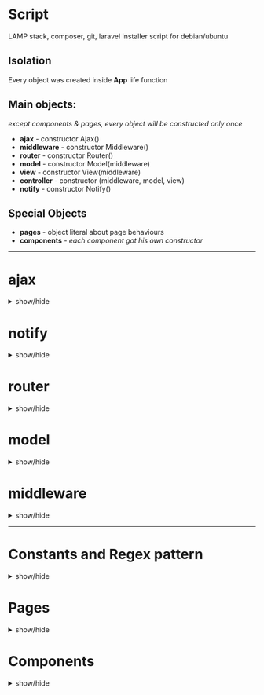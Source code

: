 # Script
LAMP stack, composer, git, laravel installer script for debian/ubuntu


## Isolation
Every object was created inside **App** iife function



## Main objects:
*except components & pages, every object will be constructed only once*

* **ajax** - constructor Ajax()
* **middleware** - constructor Middleware()
* **router** - constructor Router()
* **model** - constructor Model(middleware)
* **view** - constructor View(middleware)
* **controller** - constructor (middleware, model, view)
* **notify** - constructor Notify()


## Special Objects
* **pages** - object literal about page behaviours 
* **components** - *each component got his own constructor*

--------------------------------------

# ajax
<details>
<summary> show/hide </summary>
	
* **input param**: 
	* url - string
	* method - string
	* data - object
	* success - callback function (data)
	* error - callback function (data)

* **output property**: 
	* get(url, data, success, error)
	* post(url, data, success, error)
	* raw(setup, success, error)
	* file(url, data, success, null)

* **role**:
	* automatically send with request and modify the user hash and domain hash
	* connection between frontend and backend (send/ask data)
	* handle foward the reicived data to callbacks
	* if request got status fail then send **notify** message to user
	* if user rank changed (ex. login/logout) then call visibility render function from view
</details>

# notify
<details>
<summary> show/hide </summary>
	
* **use**:
	* message - string
	* type - string (default: 'error', 'success', 'normal', 'warning')

* **output**: 
	* add(message, type)
	* remove(id)

* **responsability**:
	* send to user an animated flash message at top-right corner
</details>

# router
<details>
<summary> show/hide </summary>
* **output property**: 
	* url() - return object (properties: base_path, base_url, url_array, query_string, query_array)
	* redirect(newUrl, title=null, obj=null) - redirect the page (call setPage from Controller)
	* setFullUrl(newUrl) - change url without other action
	* setUrl(urlAddon) - change url based on urlAddon (modelComponent use this option)
	* init() - delayed redirect()

* **note**:	
	* Appache .htaccess redirect everything to index.php so the url will be handled by Router object what got a contructor function and later will be created the instance 

* **role**:
	* manage history part (push state)
	* manage back button event


## Router in action
	
* You must define the available routes in Router constructor function like:
```
		routes = [
			/*
				which got * it is optional, not required!
				url(0): prefix*/model/action*/:param*
				prefix(1) - optional (use false if you don't use)
				auth(2)	  - required role level (null/false=public page)
				prefix(3)  - validation for params (ex: NUMBER/SLUG)
			*/
			//            0               1    2    3    
			['/admin/user/edit/:id/', 'admin', 3, ['NUMBER']],
			['/gallery/album/:slug/:index', false, null, ['SLUG','NUMBER']],
		];
```
* If current url structure match with anything (**validateRoute**) from routes array then call setPage method in Controller
	* if pages.model_action exist then build the page with model & view
		* pages_model_action got information about page name, if required mode data, which component use that page etc
	* else redirect to error page ( with id 404)
* Router have a global click event what check if current element/or his parent element have href attribute, if check if the link was one from following link type:
    * Redirect (internal) then push into history and replace url, call the setPage method
		* **/home**
    * Component then send data to popUpRender method in View object
		* **href="*" data-action="component/youtubeViewer/show/1"**
    * Toggle - toggle an element by id
		* **href="*" data-action="toggle/audioPlayer"**
    * SelectAll - toggle an element
		* **href="*" data-action="selectAll/"**
    * Submit collect input data and send to server (ex. login/registration)
		* **href="*" data-action="submit/login"**
    * else - normal link, jump to another site/server/domain
		* **href="https://google.com"**
</details>

# model
<details>
<summary> show/hide </summary>
	
* **input param**: 
	* nothing at moment but could be injected view or router

* **output property**: 
	* getPageData(controller, action, param) 
		* those data from url, like /user/edit/2
	* submitForm(formId, url, extraDataObject, successHandler)
		* formId - id on form element, which contain the form data fields
		* url - string
		* extraDataObject - object[optional] what we want insert into form datas
		* successHandler - function[optional] we can assign handler function if needed else backend must send which handle needed for processing the returned data
	* getCustomData(apiKey, param)
		* apiKey - string key for for Api object inside of model object
		* param what we send to api

* **role**:
	* this is the data source with ajax, send/ask data from backend
	* depend on function what we use, could be:
		* sending data to api and handle the request with inbuilt api functions
		* sending form:
			* gather every input, select, textarea inside of form element
			* validate data if data got rules and give error if something wrong:
				* **everything what you validate here, must validate in backend too!!**
				* attributes what needed for validation:
					* **id**: must have same prefix than form name
						* ex. form is loginForm, then email field id is login_email
					* **name**: same like id, must have same prefix
						* when we send data then form prefix cutted and param became the remaining string:
						* ex. **name="login_email"** when u send became **email=" *input value* "**
					* **title**: well, this is only optional but could be usefull
						* when validation fail and we have title then we send this message to user and not validator error message
					* **validators**: used for validate the inputs with predefined rules:
						* **data-rule="EMAIL,5,50"** - email validator
							* EMAIL: regex pattern name, see **regex patterns**
							* 5: minimum length
							* 50: maximum length
						* **data-same="signup_password"** - element id - compare this element value with another element value
				* complete example: 		
```
				<input id="login_email" name="login_email" type="text" placeholder="Email cím" title="Kérem adjon meg egy valós email címet" data-rule="EMAIL,5,50">
```					
</details>



# middleware
<details>
<summary> show/hide </summary>
* **output property**: 
	* add (label, callback=null) - assign callback under this object where key is the label
	* run(label, data) - call assigned callback and pass data into those callbacks
	* remove(label) - remove assigned callback property from this object

* **role**:
	* bridge between controller and router (injected to both constructor)

## Middleware in action
	
* assign function from controller
```
	middleware.add('redirect', setPage);
```
* run assigned function 
```
	middleware.run("redirect", data );
```
</details>

--------------------------------------

# Constants and Regex pattern
<details>
<summary> show/hide </summary>

* note: maybe this will be changed by time
* constants: 
	* path:
		* debug: function(data) - write data to console log
		* BASE_PROTOCOL: http or https
		* BASE_HOSTNAME: hostname
		* BASE_ROOT: base root
		* MODEL_PATH: path for backend model
		* IMAGE_PATH: image folder path 
		* GALLERY_PATH: image gallery folder path 
		* THUMBNAIL_PATH: image gallery thumbnail folder path 
		* MENU_ICON_PATH: menu icon folder path 
		* USER_STATUS: array (Inactive,Active,Banned,Deleted)
		* USER_RANK: array(Guest,Member,Moderator,Admin,Owner)
		* INTERNAL_ERROR_URL: url for error 500 - internal error page 
		* NOT_FOUND_URL: url for error 404 - not found page 
		* NO_ACCESS_URL: url for error 403 - forbidden page
		* ERROR_MSG{id:message}: error message based on error id 
		* MOUSE_BUTTON: for make difference for normal left click
		* SERVER_TIME_ZONE: GMT+x sec, example 7200 = GMT+3
		* CLIENT_TIME_ZONE: image folder path
		* ALLOWED_STATUS_DIFFERENCE: limit in sec which used to define user is online or offline
		* VALIDATOR: regex pattern for **router** and **model** (form validator)
			* NUMBER, PHONE, ALPHA, ALPHA_NUM, STR_AND_NUM, LOW_UP_NUM, SLUG, NAME, NAME_HUN, ADDRESS_HUN, STRING, EMAIL, IP
			* example:
```
			'STR_AND_NUM': /^([0-9]+[a-zA-Z]+|[a-zA-Z]+[0-9]+|[a-zA-Z]+[0-9]+[a-zA-Z]+)$/
```		
</details>

# Pages
<details>
<summary> show/hide </summary>

* **input/output param**:
	* not exist because it object literal

* **role**:
	* contain the page and core (view related) infos, main categories:
		* global - common data:
			* components (permanent components)
			* cache (maybe will be removed)
		* current - common data for current page:
			* routerData (current controller, action, param, data)
			* dom (content dom cache)
			* bone (content dom string content)
			* title
			* data (maybe will be removed, used for image cache)
			* component (page related component)
			* componentData (if component must store data - see **components** )
		* controller_action (page related data, ex: article_index - see **router** )
			* title (page title, sevaral page overwrite this, ex. gallery/article)
			* render (if missing then it is same than model: false)
				* model 
					* boolean: if we need data or no, file name is the controller name, method name will be action
					* string: if data coming from outside, like example youtube playlist coming from youtube api
			* template (string key which, which template function we use in view for create that page)
			* component (object - it is setup data for components - see **components** )
			* example: 
```
				user_index: {
					title: "Felhasználók",
					render: {
						model: true,
					},
					component: {
						userManager: {
							name: 'userManager',
							condition: {
								role: 3
							},
							table: '.user .index main table',
							storeData: true,
							datasource: {
								edit: MODEL_PATH+'User.php?action=admin_edit',
								delete: MODEL_PATH+'User.php?action=delete_user',
							},
							constructor: UserManagerComponent
						}
					},
					template: 'usersPage',
				},
```			
## Description
* pages object verified by Controller 
	* model render missing or false: then will call automatically View.build();
	* model render is string: then call the model.getCustomData(render.model, param);
	* model render is true: then call the model.getPageData(controller, action, param);
		* in this case backend send in response which View render function(s) must used for page
		* example, this call View.build(data):
```
		class Article extends Model {
			public function index($data=null) {
				// code code code
				return $this->sendResponse([$articles, 0], 'build');
			}
		}
```			
* pages object used in View object in build method ( see **view** )
</details>

# Components
<details>
<summary> show/hide </summary>

* **input param**:
	* setup/setting - object literal
	* ajax - ajax object itself

* **output property**: 
	* remove() - remove the DOM what component created and remove the event listeners
	* rest depend on component

* **special**: 
	* restriction is must be event target or max 3rd parent of event target
	* component output functions are callable if you put to any element the following:
	* **href="*" data-action="component/${componentname}/${function name}/${string param but its optional}"**

* **role**:
	* dynamically handle a special task like managing user table:
		* ex. delete user from table & database or change data on user
	
* **note**:
	* javascript constructor function what will be initialized with **new** key
	* components don't have css
	* each component have HTML part: 
		* a template constant where the HTML stored in template function
		* is template is shared then could get HTML string from View object 
			* ex. view.getContent(key, data);


## Used Component 
* **ModalComponent**[perm] - modal what let manage url & the content
* **SettingsManager**[perm] - crud for user settings and visual part
* **AudioPlayer**[perm] - audio player for playing mp3's from database  
* **MessengerComponent**[perm] - crud for messages, message window, periodic message checks
* **Calendar**[page] - show/sort/manage data from news and guests table
* **GuestbookComponent**[page] - handle CRUD at guestbook page  
* **ContextMenu**[page] - create right click menu and handle it if you send array to this component
* **FileUploader**[page] - file upload and progress bar  
* **AlbumManager**[page] - crud for albums and interact with ContextMenu/FileUploader
* **ImageManager**[page] - crud for images interact with ContextMenu/FileUploader
* **UserManagerComponent**[page] - users management and user table
* **YoutubeViewerComponent**[page] - create youtube video iframe for modal and pass new url
* **ImageViewerComponent**[page] - create image with carousel for modal and pass new url

## Component types (2)

* global (pages.global.component) 
	* created at page loading
	* removed only if component have condition and user role changed
	
* page depend (pages.global.component) 
	* created when user click to an internal page link
	* removed when user change the current page 

## Component setup/settings
* structure: object literal
* properties: common or special 
* common properties: 
	* name - string (component name, same than )
	* condition - object (at moment only role level condition exist)
	* datasource - object (if component need interact with backend, we store here the url's)
	* storeData - boolean (if it is true then page data will be saved under pages.current.componentData)
	* relationship - string (another component name, which we will use for something)
	* constructor - function (component constructor function)
	* example: 
```
	component: {	
		settingsManager: {
			name: 'settingsManager',
			condition: {
				role: 1
			},
			datasource: {
				get: MODEL_PATH+'User.php?action=get_my_data',
				edit: MODEL_PATH+'User.php?action=edit',
			},
			constructor: SettingsManager
		}
	}
```

## Components in action
* component will be initialized in View.Build() (except global components)
* global components are verified everytime if user role changed
* currently used component objects saved into pages.current.component[componentName]
* currently used data for components stored into pages.current.componentData[componentName]
* relationship: component can interact with another component output functions
	* examples: 
		* imageViewer set content and define url for modalComponent
		* imageManager set content for right-click contextMenu
</details>
